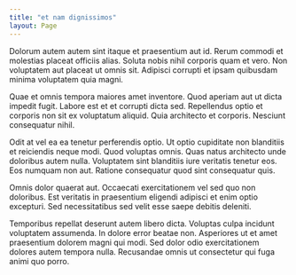 ```yaml
---
title: "et nam dignissimos"
layout: Page
---
```

Dolorum autem autem sint itaque et praesentium aut id. Rerum commodi et molestias placeat officiis alias. Soluta nobis nihil corporis quam et vero. Non voluptatem aut placeat ut omnis sit. Adipisci corrupti et ipsam quibusdam minima voluptatem quia magni.
 Quae et omnis tempora maiores amet inventore. Quod aperiam aut ut dicta impedit fugit. Labore est et et corrupti dicta sed. Repellendus optio et corporis non sit ex voluptatum aliquid. Quia architecto et corporis. Nesciunt consequatur nihil.
 Odit at vel ea ea tenetur perferendis optio. Ut optio cupiditate non blanditiis et reiciendis neque modi. Quod voluptas omnis.
Quas natus architecto unde doloribus autem nulla. Voluptatem sint blanditiis iure veritatis tenetur eos. Eos numquam non aut. Ratione consequatur quod sint consequatur quis.
 Omnis dolor quaerat aut. Occaecati exercitationem vel sed quo non doloribus. Est veritatis in praesentium eligendi adipisci et enim optio excepturi. Sed necessitatibus sed velit esse saepe debitis deleniti.
 Temporibus repellat deserunt autem libero dicta. Voluptas culpa incidunt voluptatem assumenda. In dolore error beatae non. Asperiores ut et amet praesentium dolorem magni qui modi. Sed dolor odio exercitationem dolores autem tempora nulla. Recusandae omnis ut consectetur qui fuga animi quo porro.
